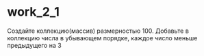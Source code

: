 # work_2_1
Создайте коллекцию(массив) размерностью 100.  Добавьте в коллекцию числа в убывающем порядке, каждое число меньше предыдущего на 3
